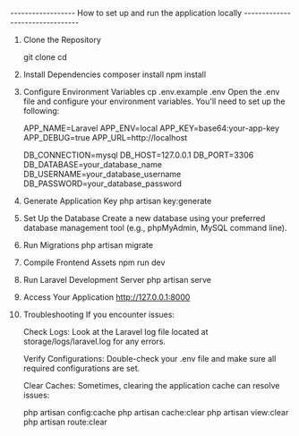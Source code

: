 ------------------ How to set up and run the application locally --------------------------------

1. Clone the Repository

   git clone <repository-url>
   cd <project-directory>

2. Install Dependencies
   composer install
   npm install

3. Configure Environment Variables
   cp .env.example .env
   Open the .env file and configure your environment variables. You'll need to set up the following:

    APP_NAME=Laravel
    APP_ENV=local
    APP_KEY=base64:your-app-key
    APP_DEBUG=true
    APP_URL=http://localhost
    
    DB_CONNECTION=mysql
    DB_HOST=127.0.0.1
    DB_PORT=3306
    DB_DATABASE=your_database_name
    DB_USERNAME=your_database_username
    DB_PASSWORD=your_database_password

4. Generate Application Key
   php artisan key:generate

5. Set Up the Database
   Create a new database using your preferred database management tool (e.g., phpMyAdmin, MySQL command line).

6. Run Migrations
   php artisan migrate

7. Compile Frontend Assets
   npm run dev

8. Run Laravel Development Server
   php artisan serve

10. Access Your Application
    http://127.0.0.1:8000

11. Troubleshooting
    If you encounter issues:
    
    Check Logs: Look at the Laravel log file located at storage/logs/laravel.log for any errors.
    
    Verify Configurations: Double-check your .env file and make sure all required configurations are set.
    
    Clear Caches: Sometimes, clearing the application cache can resolve issues:

    php artisan config:cache
    php artisan cache:clear
    php artisan view:clear
    php artisan route:clear
